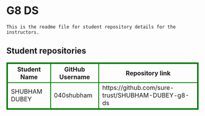 # G8 DS
    This is the readme file for student repository details for the instructors.
## Student repositories 
<table style="border : 2px solid green; width:100%;">
<tr >
<th style="border : 2px solid green;">Student Name</th>
<th style="border : 2px solid green;">GitHub Username</th>
<th style="border : 2px solid green;">Repository link</th>
</tr>
<tr style="border : 2px solid green;">
<td style="border : 2px solid green;">SHUBHAM DUBEY</td> 

<td style="border : 2px solid green;">040shubham</td> 

<td style="border : 2px solid green;">https://github.com/sure-trust/SHUBHAM-DUBEY-g8-ds</td> 
</tr>
